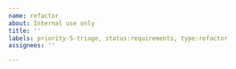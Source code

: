 ```yaml
---
name: refactor
about: Internal use only
title: ''
labels: priority-5-triage, status:requirements, type:refactor
assignees: ''

---
```



